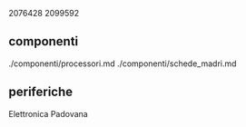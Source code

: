 2076428
2099592

## componenti
./componenti/processori.md
./componenti/schede_madri.md
## periferiche
Elettronica Padovana